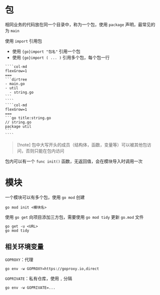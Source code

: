 # 包

相同业务的代码放在同一个目录中，称为一个包，使用 `package` 声明，最常见的为 `main`

使用 `import` 引用包
- 使用 `{go}import "包名"` 引用一个包
- 使用 `{go}import ( ... )` 引用多个包，每个包一行


`````col
````col-md
flexGrow=1
===
```dirtree
- main.go
- util
  - string.go
```
````
````col-md
flexGrow=1
===
```go title:string.go
// string.go
package util
```
````
`````

> [!note] 包中大写开头的成员（结构体，函数，变量等）可以被其他包访问，否则只能在包内访问

包内可以有一个 `func init()` 函数，无返回值，会在模块导入时调用一次

# 模块

一个模块可以有多个包，使用 `go mod` 创建

```shell
go mod init <模块名>
```

使用 `go get` 向项目添加三方包，需要使用 `go mod tidy` 更新 `go.mod` 文件

```shell
go get -u <URL>
go mod tidy
```

## 相关环境变量

`GOPROXY`：代理

```shell
go env -w GOPROXY=https://goproxy.io,direct
```

`GOPRIVATE`：私有仓库，使用 `,` 分隔

```shell
go env -w GOPRIVATE=...
```